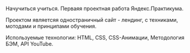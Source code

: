Начучиться учиться. Перваяя проектная работа Яндекс.Практикума.

Проектом являетсяя одностраничный сайт - лендинг, с техниками, мотодами и принципами обучения.

Используемые технологии: HTML, CSS, CSS-Анимации, Методология БЭМ, API YouTube.
